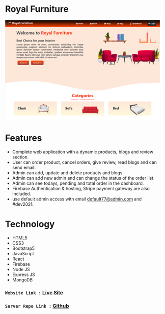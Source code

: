 # Royal Furniture 
![alt text](./src/image/home-page.png)

# Features 
- Complete web application with a dynamic products, blogs and review section.
- User can order product, cancel orders, give review, read blogs and can send email.
- Admin can add, update and delete products and blogs.
- Admin can add new admin and can change the status of the order list.
- Admin can see todays, pending and total order in the dashboard.
- Firebase Authentication & hosting, Stripe payment gateway are also included. 
- use default admin access with email default77@admin.com and #dev2021.

# Technology
- HTML5
- CSS3
- Bootstrap5
- JavaScript
- React 
- Firebase
- Node JS
- Express JS
- MongoDB

###  `Website Link :` [Live Site](https://royal-furniture-6905b.firebaseapp.com/)
###  `Server Repo Link :` [Github](https://github.com/naeemmahmud70/Royal-furniture-server)
